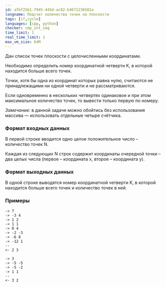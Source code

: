 ```yaml
---
id: afbf25b1-7945-445d-ac82-b4671236581a
longname: Подсчет количества точек на плоскости
tags: [if,cycle]
languages: [cpp, python]
checker: cmp_int_seq
time_limit: 1
real_time_limit: 1
max_vm_size: 64M
---
```



Дан список точек плоскости с целочисленными координатами.

Необходимо определить номер координатной четверти K, в которой находится больше всего точек.

Точки, хотя бы одна из координат которых равна нулю, считаются не принадлежащими ни одной четверти и не рассматриваются.

Если одновременно в нескольких четвертях одинаковое и при этом максимальное количество точек, то вывести только первую по номеру.

*Замечание:* в данной задаче можно обойтись без использования массива — использовать отдельные четыре счётчика.

### Формат входных данных

В первой строке вводится одно целое положительное число – количество точек N.

Каждая из следующих N строк содержит координаты очередной точки – два целых числа (первое – координата x, второе – координата y).

### Формат выходных данных

В одной строке выводятся номер координатной четверти K, в которой находится больше всего точек и количество точек в ней.

### Примеры

```
-> 7
-> -3 4
-> 1 2
-> 1 1
-> 0 4
-> -2 -3
-> -6 8
-> -12 1
--
<- 2 3
```

```
-> 3
-> -5 -5
-> -5 -2
-> 1 1
--
<- 3 2
```
